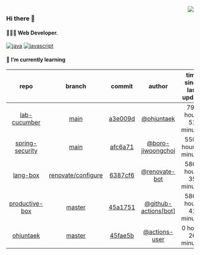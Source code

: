 <img align="right" src="https://github-readme-stats.vercel.app/api?username=ohjuntaek&show_icons=true&hide_title=true" />

### Hi there 👋

#### 🧑🏻‍💻  Web Developer. 

[![java](http://img.shields.io/badge/-java-black?style=flat-square&logo=)](#) 
[![javascript](http://img.shields.io/badge/-javascript-darkgray?style=flat-square&logo=)](#) 


<!--
**ohjuntaek/ohjuntaek** is a ✨ _special_ ✨ repository because its `README.md` (this file) appears on your GitHub profile.

Here are some ideas to get you started:

- 🔭 I’m currently working on ...
- 🌱 I’m currently learning ...
- 👯 I’m looking to collaborate on ...
- 🤔 I’m looking for help with ...
- 💬 Ask me about ...
- 📫 How to reach me: ...
- 😄 Pronouns: ...
- ⚡ Fun fact: ...
-->

#### 🌱 I’m currently learning

| repo | branch | commit | author | time since last update | language |
|:---:|:---:|:---:|:---:|:---:|:---:|
| [lab-cucumber](https://github.com/ohjuntaek/lab-cucumber) | [main](https://github.com/ohjuntaek/lab-cucumber/tree/main) |[a3e009d](https://github.com/ohjuntaek/lab-cucumber/commit/a3e009d05b0ef6eba94771f92367c53a9b6e9163) | [@ohjuntaek](https://github.com/ohjuntaek) |793 hours 51 minutes | ![](https://img.shields.io/badge/language-Java-default.svg?style=flat-square)|
| [spring-security](https://github.com/ohjuntaek/spring-security) | [main](https://github.com/ohjuntaek/spring-security/tree/main) |[afc6a71](https://github.com/ohjuntaek/spring-security/commit/afc6a714fd13cf3c21a63cf0d2b9502ca3833c7f) | [@boro-jiwoongchoi](https://github.com/boro-jiwoongchoi) |5504 hours 7 minutes | ![](https://img.shields.io/badge/language-Java-default.svg?style=flat-square)|
| [lang-box](https://github.com/ohjuntaek/lang-box) | [renovate/configure](https://github.com/ohjuntaek/lang-box/tree/renovate/configure) |[6387cf6](https://github.com/ohjuntaek/lang-box/commit/6387cf66f97ac0dc00fc5aa7b0ca37c0f6026a13) | [@renovate-bot](https://github.com/renovate-bot) |5860 hours 35 minutes | ![](https://img.shields.io/badge/language-JavaScript-default.svg?style=flat-square)|
| [productive-box](https://github.com/ohjuntaek/productive-box) | [master](https://github.com/ohjuntaek/productive-box/tree/master) |[45a1751](https://github.com/ohjuntaek/productive-box/commit/45a175132e153c57891c818fe4bac5119b270c6d) | [@github-actions[bot]](https://github.com/github-actions%5Bbot%5D) |5860 hours 41 minutes | ![](https://img.shields.io/badge/language-TypeScript-default.svg?style=flat-square)|
| [ohjuntaek](https://github.com/ohjuntaek/ohjuntaek) | [master](https://github.com/ohjuntaek/ohjuntaek/tree/master) |[45fae5b](https://github.com/ohjuntaek/ohjuntaek/commit/45fae5bec1acc8221c3b82af87023e1be8ad8e51) | [@actions-user](https://github.com/actions-user) |0 hours 26 minutes | ![](https://img.shields.io/badge/language-Go-default.svg?style=flat-square)|



